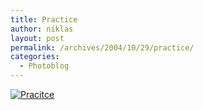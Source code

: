 ```yaml
---
title: Practice
author: niklas
layout: post
permalink: /archives/2004/10/29/practice/
categories:
  - Photoblog
---
```

<a rel="lightbox[photoblog]" href="/photoblog/IMG_8513.jpg"><img src="/photoblog/IMG_8513.sized.jpg" border="0" alt="Pracitce" /></a>